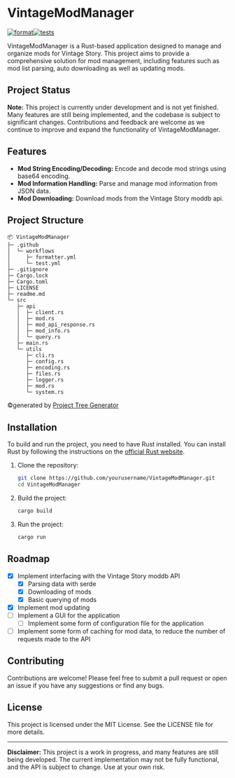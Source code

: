 # VintageModManager

[![format](https://github.com/HollowNumber/VintageModManager/actions/workflows/formatter.yml/badge.svg)](https://github.com/HollowNumber/VintageModManager/actions/workflows/formatter.yml)[![tests](https://github.com/HollowNumber/VintageModManager/actions/workflows/test.yml/badge.svg)](https://github.com/HollowNumber/VintageModManager/actions/workflows/test.yml)

VintageModManager is a Rust-based application designed to manage and organize mods for Vintage Story. This project aims
to provide a comprehensive solution for mod management, including features such as mod list parsing, auto downloading as
well as updating mods. 

## Project Status

**Note:** This project is currently under development and is not yet finished. Many features are still being
implemented, and the codebase is subject to significant changes. Contributions and feedback are welcome as we continue
to improve and expand the functionality of VintageModManager.

## Features

- **Mod String Encoding/Decoding:** Encode and decode mod strings using base64 encoding.
- **Mod Information Handling:** Parse and manage mod information from JSON data.
- **Mod Downloading:** Download mods from the Vintage Story moddb api.

## Project Structure

```
📦 VintageModManager
├─ .github
│  └─ workflows
│     ├─ formatter.yml
│     └─ test.yml
├─ .gitignore
├─ Cargo.lock
├─ Cargo.toml
├─ LICENSE
├─ readme.md
└─ src
   ├─ api
   │  ├─ client.rs
   │  ├─ mod.rs
   │  ├─ mod_api_response.rs
   │  ├─ mod_info.rs
   │  └─ query.rs
   ├─ main.rs
   └─ utils
      ├─ cli.rs
      ├─ config.rs
      ├─ encoding.rs
      ├─ files.rs
      ├─ logger.rs
      ├─ mod.rs
      └─ system.rs
```
©generated by [Project Tree Generator](https://woochanleee.github.io/project-tree-generator)

## Installation

To build and run the project, you need to have Rust installed. You can install Rust by following the instructions on
the [official Rust website](https://www.rust-lang.org/).

1. Clone the repository:
    ```sh
    git clone https://github.com/yourusername/VintageModManager.git
    cd VintageModManager
    ```

2. Build the project:
    ```sh
    cargo build
    ```

3. Run the project:
    ```sh
    cargo run
    ```

## Roadmap

- [x] Implement interfacing with the Vintage Story moddb API
  - [x] Parsing data with serde
  - [x] Downloading of mods
  - [x] Basic querying of mods
- [x] Implement mod updating
- [ ] Implement a GUI for the application
  - [ ] Implement some form of configuration file for the application
- [ ] Implement some form of caching for mod data, to reduce the number of requests made to the API

## Contributing

Contributions are welcome! Please feel free to submit a pull request or open an issue if you have any suggestions or
find any bugs.

## License

This project is licensed under the MIT License. See the LICENSE file for more details.

---

**Disclaimer:** This project is a work in progress, and many features are still being developed. The current
implementation may not be fully functional, and the API is subject to change. Use at your own risk.
